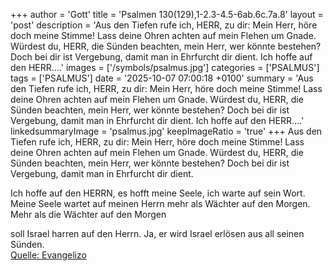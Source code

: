 +++
author = 'Gott'
title = 'Psalmen 130(129),1-2.3-4.5-6ab.6c.7a.8'
layout = 'post'
description = 'Aus den Tiefen rufe ich, HERR, zu dir: Mein Herr, höre doch meine Stimme! Lass deine Ohren achten auf mein Flehen um Gnade. Würdest du, HERR, die Sünden beachten, mein Herr, wer könnte bestehen? Doch bei dir ist Vergebung, damit man in Ehrfurcht dir dient.  Ich hoffe auf den HERR....'
images = ['/symbols/psalmus.jpg']
categories = ['PSALMUS']
tags = ['PSALMUS']
date = '2025-10-07 07:00:18 +0100'
summary = 'Aus den Tiefen rufe ich, HERR, zu dir: Mein Herr, höre doch meine Stimme! Lass deine Ohren achten auf mein Flehen um Gnade. Würdest du, HERR, die Sünden beachten, mein Herr, wer könnte bestehen? Doch bei dir ist Vergebung, damit man in Ehrfurcht dir dient.  Ich hoffe auf den HERR....'
linkedsummaryImage = 'psalmus.jpg'
keepImageRatio = 'true'
+++
Aus den Tiefen rufe ich, HERR, zu dir:
Mein Herr, höre doch meine Stimme! Lass deine Ohren achten auf mein Flehen um Gnade.
Würdest du, HERR, die Sünden beachten, mein Herr, wer könnte bestehen?
Doch bei dir ist Vergebung, damit man in Ehrfurcht dir dient.

Ich hoffe auf den HERRN, es hofft meine Seele, ich warte auf sein Wort.<!--more-->
Meine Seele wartet auf meinen Herrn
mehr als Wächter auf den Morgen.
Mehr als die Wächter auf den Morgen

soll Israel harren auf den Herrn.
Ja, er wird Israel erlösen aus all seinen Sünden.<br> [Quelle: Evangelizo](https://evangeliumtagfuertag.org/DE/gospel)